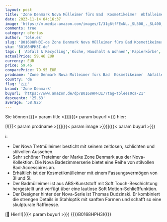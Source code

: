 ```yaml
---
layout: post
title: 'Zone Denmark Nova Mülleimer fürs Bad  Kosmetikeimer  Abfalleimer fürs Badezimmer  Durchm. 23 cm  Höhe 29 cm  Fassungsvermögen 5 Liter  Schwarz'
date: 2023-11-14 04:16:37
image: 'https://m.media-amazon.com/images/I/31g6tfFExNL._SL500_._SL400_.jpg'
comments: true
category: ofertas
author: 'tole.es'
slug: 'B0168HPH3I-de Zone Denmark Nova Mülleimer fürs Bad Kosmetikeimer...'
sku: 'B0168HPH3I-de'
tags: [ 'Abfall & Recycling','Küche, Haushalt & Wohnen','Papierkörbe','zone denmark','🇩🇪', ]
actualPrice: 59.46 EUR
currency: EUR
price: 59.46
comparePrice: 79.95 EUR
prodname: 'Zone Denmark Nova Mülleimer fürs Bad  Kosmetikeimer  Abfalleimer fürs Badezimmer  Durchm. 23 cm  Höhe 29 cm  Fassungsvermögen 5 Liter  Schwarz'
country: 'de'
flag: '🇩🇪'
brand: 'Zone Denmark'
buyurl: 'https://www.amazon.de/dp/B0168HPH3I/?tag=tolees0ca-21'
descuento: '25.63'
average: '58.825'
---
```


Sie können [{{< param title >}}]({{< param buyurl >}}) hier:

[![{{< param prodname >}}]({{< param image >}})]({{< param buyurl >}})

ℹ️:

- Der Nova Tretmülleimer besticht mit seinem zeitlosen, schlichten und stilvollen Aussehen.
- Sehr schöner Treteimer der Marke Zone Denmark aus der Nova-Kollektion. Die Nova Badezimmerserie bietet eine Reihe von stilvollen Bad-Accessoires an.
- Erhältlich ist der Kosmetikmülleimer mit einem Fassungsvermögen von 3l und 5l.
- Der Badmülleimer ist aus ABS-Kunststoff mit Soft Touch-Beschichtung hergestellt und verfügt über eine lautlose Soft Motion-Schließfunktion.
- Der Designer hinter der Nova-Serie ist Thomas Dudzinski. Er kombiniert die strengen Details in Stahloptik mit sanften Formen und schafft so eine skulpturale Raffinesse.

[🛒 Hier!!]({{< param buyurl >}})
{{<world>}}B0168HPH3I{{</world>}}
